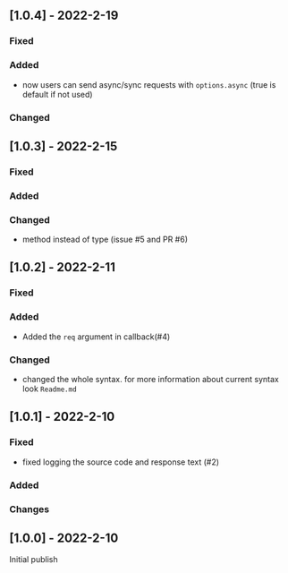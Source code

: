 ## [1.0.4] - 2022-2-19
### Fixed
### Added
- now users can send async/sync requests with `options.async` (true is default if not used)
### Changed

## [1.0.3] - 2022-2-15
### Fixed
### Added 
### Changed
- method instead of type (issue #5 and PR #6)

## [1.0.2] - 2022-2-11
### Fixed
### Added
- Added the `req` argument in callback(#4)
### Changed
- changed the whole syntax. for more information about current syntax look `Readme.md`

## [1.0.1] - 2022-2-10
### Fixed
- fixed logging the source code and response text (#2)
### Added
### Changes

## [1.0.0] - 2022-2-10
Initial publish
